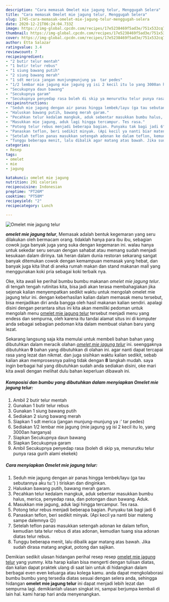 ```yaml
---
description: "Cara memasak Omelet mie jagung telur, Menggugah Selera"
title: "Cara memasak Omelet mie jagung telur, Menggugah Selera"
slug: 1745-cara-memasak-omelet-mie-jagung-telur-menggugah-selera
date: 2020-12-21T06:24:04.733Z
image: https://img-global.cpcdn.com/recipes/17e5238469f5ad3e/751x532cq70/omelet-mie-jagung-telur-foto-resep-utama.jpg
thumbnail: https://img-global.cpcdn.com/recipes/17e5238469f5ad3e/751x532cq70/omelet-mie-jagung-telur-foto-resep-utama.jpg
cover: https://img-global.cpcdn.com/recipes/17e5238469f5ad3e/751x532cq70/omelet-mie-jagung-telur-foto-resep-utama.jpg
author: Etta Salazar
ratingvalue: 3.4
reviewcount: 7
recipeingredient:
- "2 butir telur mentah"
- "1 butir telur rebus"
- "1 siung bawang putih"
- "2 siung bawang merah"
- "1 sdt merica jangan munjungmunjung ya  tar pedes"
- "1/2 lembar mie jagung mie jagung yg isi 2 kecil itu lo yang 3000an harganya"
- "Secukupnya daun bawang"
- "Secukupnya garam"
- "Secukupnya penyedap rasa boleh di skip ya menurutku telur punya rasa gurih alami ekekek"
recipeinstructions:
- "Seduh mie jagung dengan air panas hingga lembek/layu (ga tau sebutannya aku tu:&#39;) ) tiriskan dan dinginkan."
- "Haluskan bawang putih, bawang merah garam."
- "Pecahkan telur kedalam mangkuk, aduk sebentar masukkan bumbu halus, merica, penyedap rasa, dan potongan daun bawang. Aduk."
- "Masukkan mie jagung, aduk lagi hingga tercampur. Tes rasa."
- "Potong telur rebus menjadi beberapa bagian. Punyaku tak bagi jadi 6"
- "Panaskan teflon, beri sedikit minyak. (Api kecil ya nanti biar mateng sampe dalemnya 😉)"
- "Setelah teflon panas masukkan setengah adonan ke dalam teflon, kemudian tata telur rebus di atas adonan, kemudian tuang sisa adonan diatas telur rebus."
- "Tunggu beberapa menit, lalu dibalik agar matang atas bawah. Jika sudah dirasa matang angkat, potong dan sajikan."
categories:
- Resep
tags:
- omelet
- mie
- jagung

katakunci: omelet mie jagung 
nutrition: 291 calories
recipecuisine: Indonesian
preptime: "PT26M"
cooktime: "PT58M"
recipeyield: "2"
recipecategory: Lunch

---
```



![Omelet mie jagung telur](https://img-global.cpcdn.com/recipes/17e5238469f5ad3e/751x532cq70/omelet-mie-jagung-telur-foto-resep-utama.jpg)

<b><i>omelet mie jagung telur</i></b>, Memasak adalah bentuk kegemaran yang seru dilakukan oleh bermacam orang. tidaklah hanya para ibu ibu, sebagian cowok juga banyak juga yang suka dengan kegemaran ini. walau hanya untuk sekedar seru seruan dengan sahabat atau memang sudah menjadi kesukaan dalam dirinya. tak heran dalam dunia restoran sekarang sangat banyak ditemukan cowok dengan kemampuan memasak yang hebat, dan banyak juga kita lihat di aneka rumah makan dan stand makanan mall yang menggunakan koki pria sebagai koki terbaik nya.



Oke, kita awali ke perihal bumbu bumbu makanan <i>omelet mie jagung telur</i>. di tengah tengah rutinitas kita, bisa jadi akan terasa membahagiakan jika sejenak kalian menyempatkan sedikit waktu untuk mengolah omelet mie jagung telur ini. dengan keberhasilan kalian dalam memasak menu tersebut, bisa menjadikan diri anda bangga oleh hasil makanan kalian sendiri. apalagi disini dengan perantara situs ini kita akan memiliki pedoman untuk mengolah menu <u>omelet mie jagung telur</u> tersebut menjadi menu yang endess dan sempurna, oleh karena itu tandai alamat situs ini di komputer anda sebagai sebagian pedoman kita dalam membuat olahan baru yang lezat.


Sekarang langsung saja kita memulai untuk membeli bahan bahan yang dibutuhkan dalam meracik olahan <u><i>omelet mie jagung telur</i></u> ini. seenggaknya dibutuhkan <b>9</b> bahan yang dibutuhkan di olahan ini. agar nanti dapat tercapai rasa yang lezat dan nikmat. dan juga sisihkan waktu kalian sedikit, sebab kalian akan memprosesnya paling tidak dengan <b>8</b> langkah mudah. saya ingin berbagai hal yang dibutuhkan sudah anda sediakan disini, oke mari kita awali dengan melihat dulu bahan keperluan dibawah ini.

<!--inarticleads1-->

##### Komposisi dan bumbu yang dibutuhkan dalam menyiapkan Omelet mie jagung telur:

1. Ambil 2 butir telur mentah
1. Gunakan 1 butir telur rebus
1. Gunakan 1 siung bawang putih
1. Sediakan 2 siung bawang merah
1. Siapkan 1 sdt merica (jangan munjung-munjung ya :&#39; tar pedes)
1. Sediakan 1/2 lembar mie jagung (mie jagung yg isi 2 kecil itu lo, yang 3000an harganya)
1. Siapkan Secukupnya daun bawang
1. Siapkan Secukupnya garam
1. Ambil Secukupnya penyedap rasa (boleh di skip ya, menurutku telur punya rasa gurih alami ekekek)




<!--inarticleads2-->

##### Cara menyiapkan Omelet mie jagung telur:

1. Seduh mie jagung dengan air panas hingga lembek/layu (ga tau sebutannya aku tu:&#39;) ) tiriskan dan dinginkan.
1. Haluskan bawang putih, bawang merah garam.
1. Pecahkan telur kedalam mangkuk, aduk sebentar masukkan bumbu halus, merica, penyedap rasa, dan potongan daun bawang. Aduk.
1. Masukkan mie jagung, aduk lagi hingga tercampur. Tes rasa.
1. Potong telur rebus menjadi beberapa bagian. Punyaku tak bagi jadi 6
1. Panaskan teflon, beri sedikit minyak. (Api kecil ya nanti biar mateng sampe dalemnya 😉)
1. Setelah teflon panas masukkan setengah adonan ke dalam teflon, kemudian tata telur rebus di atas adonan, kemudian tuang sisa adonan diatas telur rebus.
1. Tunggu beberapa menit, lalu dibalik agar matang atas bawah. Jika sudah dirasa matang angkat, potong dan sajikan.




Demikian sedikit ulasan hidangan perihal resep resep <u>omelet mie jagung telur</u> yang yummy. kita harap kalian bisa mengerti dengan tulisan diatas, dan kalian dapat praktek ulang di saat lain untuk di hidangkan dalam berbagai even even keluarga atau kolega kamu. anda dapat mengkolaborasi bumbu bumbu yang tersedia diatas sesuai dengan selera anda, sehingga hidangan <b>omelet mie jagung telur</b> ini dapat menjadi lebih lezat dan sempurna lagi. demikianlah ulasan singkat ini, sampai berjumpa kembali di lain hal. kami harap hari anda menyenangkan.
